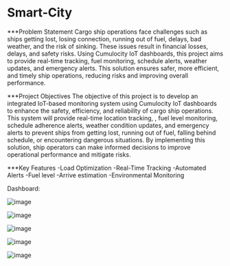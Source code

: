 # Smart-City

***Problem Statement
Cargo ship operations face challenges such as ships getting lost, losing connection, running out of fuel, delays, bad weather, and the risk of sinking. These issues result in financial losses, delays, and safety risks. Using Cumulocity IoT dashboards, this project aims to provide real-time tracking, fuel monitoring, schedule alerts, weather updates, and emergency alerts. This solution ensures safer, more efficient, and timely ship operations, reducing risks and improving overall performance.

***Project Objectives
The objective of this project is to develop an integrated IoT-based monitoring system using Cumulocity IoT dashboards to enhance the safety, efficiency, and reliability of cargo ship operations. This system will provide real-time location tracking, , fuel level monitoring, schedule adherence alerts, weather condition updates, and emergency alerts to prevent ships from getting lost, running out of fuel, falling behind schedule, or encountering dangerous situations. By implementing this solution, ship operators can make informed decisions to improve operational performance and mitigate risks.

***Key Features
-Load Optimization
-Real-Time Tracking
-Automated Alerts
-Fuel level
-Arrive estimation
-Environmental Monitoring

Dashboard:

![image](https://github.com/user-attachments/assets/8dfa0ab4-ca0c-4936-8af9-7e5a5042dd7e)

![image](https://github.com/user-attachments/assets/401d7838-cd1a-488c-b160-70e7b7ebef23)

![image](https://github.com/user-attachments/assets/77ff3569-6e9b-49ac-9596-88f90ed77821)

![image](https://github.com/user-attachments/assets/ee9aa523-e0b4-430b-9063-9789b736d8f0)

![image](https://github.com/user-attachments/assets/04cb0da7-68d9-433b-8910-b7edaa9b5432)


